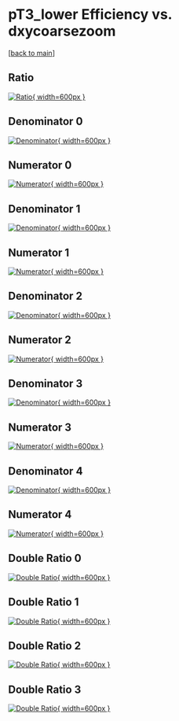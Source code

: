 # pT3_lower Efficiency vs. dxycoarsezoom

[[back to main](./)]



## Ratio

[![Ratio](../mtv/var/pT3_lower_base_11_-1_eff_dxycoarsezoom.png){ width=600px }](../mtv/var/pT3_lower_base_11_-1_eff_dxycoarsezoom.pdf)

## Denominator 0

[![Denominator](../mtv/den/pT3_lower_base_11_-1_eff_dxycoarsezoom_den0.png){ width=600px }](../mtv/den/pT3_lower_base_11_-1_eff_dxycoarsezoom_den0.pdf)

## Numerator 0

[![Numerator](../mtv/num/pT3_lower_base_11_-1_eff_dxycoarsezoom_num0.png){ width=600px }](../mtv/num/pT3_lower_base_11_-1_eff_dxycoarsezoom_num0.pdf)

## Denominator 1

[![Denominator](../mtv/den/pT3_lower_base_11_-1_eff_dxycoarsezoom_den1.png){ width=600px }](../mtv/den/pT3_lower_base_11_-1_eff_dxycoarsezoom_den1.pdf)

## Numerator 1

[![Numerator](../mtv/num/pT3_lower_base_11_-1_eff_dxycoarsezoom_num1.png){ width=600px }](../mtv/num/pT3_lower_base_11_-1_eff_dxycoarsezoom_num1.pdf)

## Denominator 2

[![Denominator](../mtv/den/pT3_lower_base_11_-1_eff_dxycoarsezoom_den2.png){ width=600px }](../mtv/den/pT3_lower_base_11_-1_eff_dxycoarsezoom_den2.pdf)

## Numerator 2

[![Numerator](../mtv/num/pT3_lower_base_11_-1_eff_dxycoarsezoom_num2.png){ width=600px }](../mtv/num/pT3_lower_base_11_-1_eff_dxycoarsezoom_num2.pdf)

## Denominator 3

[![Denominator](../mtv/den/pT3_lower_base_11_-1_eff_dxycoarsezoom_den3.png){ width=600px }](../mtv/den/pT3_lower_base_11_-1_eff_dxycoarsezoom_den3.pdf)

## Numerator 3

[![Numerator](../mtv/num/pT3_lower_base_11_-1_eff_dxycoarsezoom_num3.png){ width=600px }](../mtv/num/pT3_lower_base_11_-1_eff_dxycoarsezoom_num3.pdf)

## Denominator 4

[![Denominator](../mtv/den/pT3_lower_base_11_-1_eff_dxycoarsezoom_den4.png){ width=600px }](../mtv/den/pT3_lower_base_11_-1_eff_dxycoarsezoom_den4.pdf)

## Numerator 4

[![Numerator](../mtv/num/pT3_lower_base_11_-1_eff_dxycoarsezoom_num4.png){ width=600px }](../mtv/num/pT3_lower_base_11_-1_eff_dxycoarsezoom_num4.pdf)

## Double Ratio 0

[![Double Ratio](../mtv/ratio/pT3_lower_base_11_-1_eff_dxycoarsezoom_ratio0.png){ width=600px }](../mtv/ratio/pT3_lower_base_11_-1_eff_dxycoarsezoom_ratio0.pdf)

## Double Ratio 1

[![Double Ratio](../mtv/ratio/pT3_lower_base_11_-1_eff_dxycoarsezoom_ratio1.png){ width=600px }](../mtv/ratio/pT3_lower_base_11_-1_eff_dxycoarsezoom_ratio1.pdf)

## Double Ratio 2

[![Double Ratio](../mtv/ratio/pT3_lower_base_11_-1_eff_dxycoarsezoom_ratio2.png){ width=600px }](../mtv/ratio/pT3_lower_base_11_-1_eff_dxycoarsezoom_ratio2.pdf)

## Double Ratio 3

[![Double Ratio](../mtv/ratio/pT3_lower_base_11_-1_eff_dxycoarsezoom_ratio3.png){ width=600px }](../mtv/ratio/pT3_lower_base_11_-1_eff_dxycoarsezoom_ratio3.pdf)

